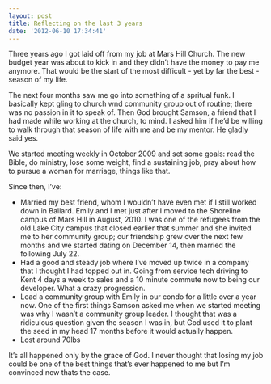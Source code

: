 ```yaml
---
layout: post
title: Reflecting on the last 3 years
date: '2012-06-10 17:34:41'
---
```


Three years ago I got laid off from my job at Mars Hill Church. The new
budget year was about to kick in and they didn’t have the money to pay
me anymore. That would be the start of the most difficult - yet by far
the best - season of my life.

The next four months saw me go into something of a spritual funk. I
basically kept gling to church wnd community group out of routine; there
was no passion in it to speak of. Then God brought Samson, a friend that
I had made while working at the church, to mind. I asked him if he’d be
willing to walk through that season of life with me and be my mentor. He
gladly said yes.

We started meeting weekly in October 2009 and set some goals: read the
Bible, do ministry, lose some weight, find a sustaining job, pray about
how to pursue a woman for marriage, things like that.

Since then, I’ve:

-   Married my best friend, whom I wouldn’t have even met if I still
    worked down in Ballard. Emily and I met just after I moved to the
    Shoreline campus of Mars Hill in August, 2010. I was one of the
    refugees from the old Lake City campus that closed earlier that
    summer and she invited me to her community group; our friendship
    grew over the next few months and we started dating on December 14,
    then married the following July 22.
-   Had a good and steady job where I’ve moved up twice in a company
    that I thought I had topped out in. Going from service tech driving
    to Kent 4 days a week to sales and a 10 minute commute now to being
    our developer. What a crazy progression.
-   Lead a community group with Emily in our condo for a little over a
    year now. One of the first things Samson asked me when we started
    meeting was why I wasn’t a community group leader. I thought that
    was a ridiculous question given the season I was in, but God used it
    to plant the seed in my head 17 months before it would actually
    happen.
-   Lost around 70lbs

It’s all happened only by the grace of God. I never thought that losing
my job could be one of the best things that’s ever happened to me but
I’m convinced now thats the case.

